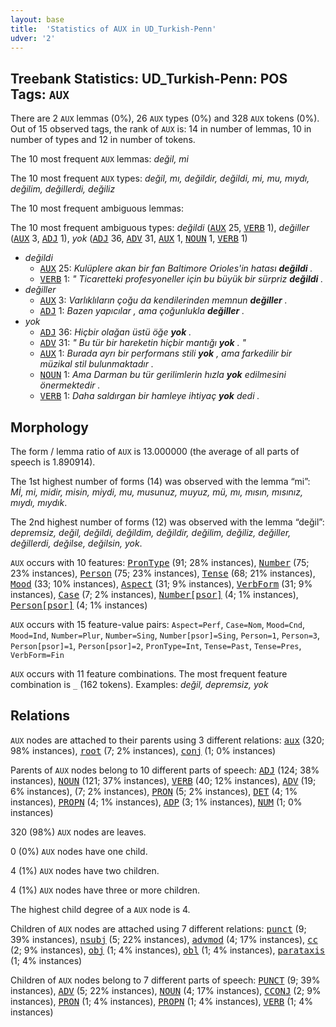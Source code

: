 ```yaml
---
layout: base
title:  'Statistics of AUX in UD_Turkish-Penn'
udver: '2'
---
```


## Treebank Statistics: UD_Turkish-Penn: POS Tags: `AUX`

There are 2 `AUX` lemmas (0%), 26 `AUX` types (0%) and 328 `AUX` tokens (0%).
Out of 15 observed tags, the rank of `AUX` is: 14 in number of lemmas, 10 in number of types and 12 in number of tokens.

The 10 most frequent `AUX` lemmas: <em>değil, mi</em>

The 10 most frequent `AUX` types:  <em>değil, mı, değildir, değildi, mi, mu, mıydı, değilim, değillerdi, değiliz</em>

The 10 most frequent ambiguous lemmas: 

The 10 most frequent ambiguous types:  <em>değildi</em> (<tt><a href="tr_penn-pos-AUX.html">AUX</a></tt> 25, <tt><a href="tr_penn-pos-VERB.html">VERB</a></tt> 1), <em>değiller</em> (<tt><a href="tr_penn-pos-AUX.html">AUX</a></tt> 3, <tt><a href="tr_penn-pos-ADJ.html">ADJ</a></tt> 1), <em>yok</em> (<tt><a href="tr_penn-pos-ADJ.html">ADJ</a></tt> 36, <tt><a href="tr_penn-pos-ADV.html">ADV</a></tt> 31, <tt><a href="tr_penn-pos-AUX.html">AUX</a></tt> 1, <tt><a href="tr_penn-pos-NOUN.html">NOUN</a></tt> 1, <tt><a href="tr_penn-pos-VERB.html">VERB</a></tt> 1)


* <em>değildi</em>
  * <tt><a href="tr_penn-pos-AUX.html">AUX</a></tt> 25: <em>Kulüplere akan bir fan Baltimore Orioles'in hatası <b>değildi</b> .</em>
  * <tt><a href="tr_penn-pos-VERB.html">VERB</a></tt> 1: <em>" Ticaretteki profesyoneller için bu büyük bir sürpriz <b>değildi</b> .</em>
* <em>değiller</em>
  * <tt><a href="tr_penn-pos-AUX.html">AUX</a></tt> 3: <em>Varlıklıların çoğu da kendilerinden memnun <b>değiller</b> .</em>
  * <tt><a href="tr_penn-pos-ADJ.html">ADJ</a></tt> 1: <em>Bazen yapıcılar , ama çoğunlukla <b>değiller</b> .</em>
* <em>yok</em>
  * <tt><a href="tr_penn-pos-ADJ.html">ADJ</a></tt> 36: <em>Hiçbir olağan üstü öğe <b>yok</b> .</em>
  * <tt><a href="tr_penn-pos-ADV.html">ADV</a></tt> 31: <em>" Bu tür bir hareketin hiçbir mantığı <b>yok</b> . "</em>
  * <tt><a href="tr_penn-pos-AUX.html">AUX</a></tt> 1: <em>Burada ayrı bir performans stili <b>yok</b> , ama farkedilir bir müzikal stil bulunmaktadır .</em>
  * <tt><a href="tr_penn-pos-NOUN.html">NOUN</a></tt> 1: <em>Ama Darman bu tür gerilimlerin hızla <b>yok</b> edilmesini önermektedir .</em>
  * <tt><a href="tr_penn-pos-VERB.html">VERB</a></tt> 1: <em>Daha saldırgan bir hamleye ihtiyaç <b>yok</b> dedi .</em>

## Morphology

The form / lemma ratio of `AUX` is 13.000000 (the average of all parts of speech is 1.890914).

The 1st highest number of forms (14) was observed with the lemma “mi”: <em>Mİ, mi, midir, misin, miydi, mu, musunuz, muyuz, mü, mı, mısın, mısınız, mıydı, mıydık</em>.

The 2nd highest number of forms (12) was observed with the lemma “değil”: <em>depremsiz, değil, değildi, değildim, değildir, değilim, değiliz, değiller, değillerdi, değilse, değilsin, yok</em>.

`AUX` occurs with 10 features: <tt><a href="tr_penn-feat-PronType.html">PronType</a></tt> (91; 28% instances), <tt><a href="tr_penn-feat-Number.html">Number</a></tt> (75; 23% instances), <tt><a href="tr_penn-feat-Person.html">Person</a></tt> (75; 23% instances), <tt><a href="tr_penn-feat-Tense.html">Tense</a></tt> (68; 21% instances), <tt><a href="tr_penn-feat-Mood.html">Mood</a></tt> (33; 10% instances), <tt><a href="tr_penn-feat-Aspect.html">Aspect</a></tt> (31; 9% instances), <tt><a href="tr_penn-feat-VerbForm.html">VerbForm</a></tt> (31; 9% instances), <tt><a href="tr_penn-feat-Case.html">Case</a></tt> (7; 2% instances), <tt><a href="tr_penn-feat-Number-psor.html">Number[psor]</a></tt> (4; 1% instances), <tt><a href="tr_penn-feat-Person-psor.html">Person[psor]</a></tt> (4; 1% instances)

`AUX` occurs with 15 feature-value pairs: `Aspect=Perf`, `Case=Nom`, `Mood=Cnd`, `Mood=Ind`, `Number=Plur`, `Number=Sing`, `Number[psor]=Sing`, `Person=1`, `Person=3`, `Person[psor]=1`, `Person[psor]=2`, `PronType=Int`, `Tense=Past`, `Tense=Pres`, `VerbForm=Fin`

`AUX` occurs with 11 feature combinations.
The most frequent feature combination is `_` (162 tokens).
Examples: <em>değil, depremsiz, yok</em>


## Relations

`AUX` nodes are attached to their parents using 3 different relations: <tt><a href="tr_penn-dep-aux.html">aux</a></tt> (320; 98% instances), <tt><a href="tr_penn-dep-root.html">root</a></tt> (7; 2% instances), <tt><a href="tr_penn-dep-conj.html">conj</a></tt> (1; 0% instances)

Parents of `AUX` nodes belong to 10 different parts of speech: <tt><a href="tr_penn-pos-ADJ.html">ADJ</a></tt> (124; 38% instances), <tt><a href="tr_penn-pos-NOUN.html">NOUN</a></tt> (121; 37% instances), <tt><a href="tr_penn-pos-VERB.html">VERB</a></tt> (40; 12% instances), <tt><a href="tr_penn-pos-ADV.html">ADV</a></tt> (19; 6% instances),  (7; 2% instances), <tt><a href="tr_penn-pos-PRON.html">PRON</a></tt> (5; 2% instances), <tt><a href="tr_penn-pos-DET.html">DET</a></tt> (4; 1% instances), <tt><a href="tr_penn-pos-PROPN.html">PROPN</a></tt> (4; 1% instances), <tt><a href="tr_penn-pos-ADP.html">ADP</a></tt> (3; 1% instances), <tt><a href="tr_penn-pos-NUM.html">NUM</a></tt> (1; 0% instances)

320 (98%) `AUX` nodes are leaves.

0 (0%) `AUX` nodes have one child.

4 (1%) `AUX` nodes have two children.

4 (1%) `AUX` nodes have three or more children.

The highest child degree of a `AUX` node is 4.

Children of `AUX` nodes are attached using 7 different relations: <tt><a href="tr_penn-dep-punct.html">punct</a></tt> (9; 39% instances), <tt><a href="tr_penn-dep-nsubj.html">nsubj</a></tt> (5; 22% instances), <tt><a href="tr_penn-dep-advmod.html">advmod</a></tt> (4; 17% instances), <tt><a href="tr_penn-dep-cc.html">cc</a></tt> (2; 9% instances), <tt><a href="tr_penn-dep-obj.html">obj</a></tt> (1; 4% instances), <tt><a href="tr_penn-dep-obl.html">obl</a></tt> (1; 4% instances), <tt><a href="tr_penn-dep-parataxis.html">parataxis</a></tt> (1; 4% instances)

Children of `AUX` nodes belong to 7 different parts of speech: <tt><a href="tr_penn-pos-PUNCT.html">PUNCT</a></tt> (9; 39% instances), <tt><a href="tr_penn-pos-ADV.html">ADV</a></tt> (5; 22% instances), <tt><a href="tr_penn-pos-NOUN.html">NOUN</a></tt> (4; 17% instances), <tt><a href="tr_penn-pos-CCONJ.html">CCONJ</a></tt> (2; 9% instances), <tt><a href="tr_penn-pos-PRON.html">PRON</a></tt> (1; 4% instances), <tt><a href="tr_penn-pos-PROPN.html">PROPN</a></tt> (1; 4% instances), <tt><a href="tr_penn-pos-VERB.html">VERB</a></tt> (1; 4% instances)

